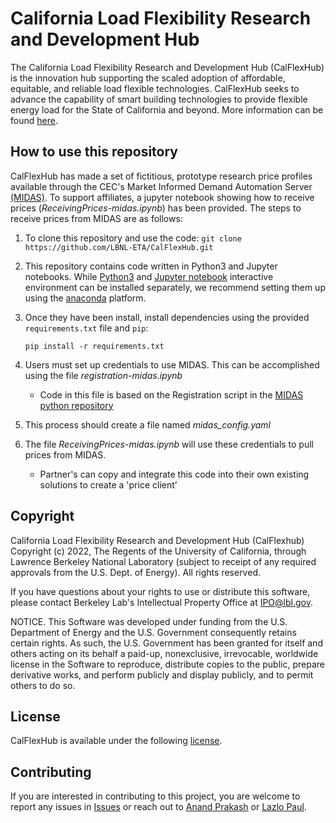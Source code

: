 # California Load Flexibility Research and Development Hub

The California Load Flexibility Research and Development Hub (CalFlexHub) is the innovation hub
supporting the scaled adoption of affordable, equitable, and reliable load flexible technologies. 
CalFlexHub seeks to advance the capability of smart building technologies to provide flexible 
energy load for the State of California and beyond. More information can be found 
[here](https://calflexhub.lbl.gov/).

## How to use this repository

CalFlexHub has made a set of fictitious, prototype research price profiles available
through the CEC's Market Informed Demand Automation Server [(MIDAS)](https://www.energy.ca.gov/proceedings/energy-commission-proceedings/load-management-rulemaking/market-informed-demand).
To support affiliates, a jupyter notebook showing how to receive prices (_ReceivingPrices-midas.ipynb_) has been provided.
The steps to receive prices from MIDAS are as follows:

1. To clone this repository and use the code:
  ``` git clone https://github.com/LBNL-ETA/CalFlexHub.git ```
2. This repository contains code written in Python3
  and Jupyter notebooks. While [Python3](https://www.python.org/downloads/)
  and [Jupyter notebook](https://jupyter.org/install) interactive environment
  can be installed separately, we recommend setting them up
  using the [anaconda](https://www.anaconda.com/download) platform. 
3. Once they have been install, install dependencies using the provided
  ``requirements.txt`` file and ``pip``:
  
      ``pip install -r requirements.txt``
  
4. Users must set up credentials to use MIDAS. This can be accomplished using the file _registration-midas.ipynb_ 
    - Code in this file is based on the Registration script in the [MIDAS python repository](https://github.com/morganmshep/MIDAS-Python-Repository/tree/main)
5. This process should create a file named _midas_config.yaml_
6. The file _ReceivingPrices-midas.ipynb_ will use these credentials to pull prices from MIDAS. 
    - Partner's can copy and integrate this code into their own existing solutions to create a 'price client'

## Copyright
California Load Flexibility Research and Development Hub (CalFlexhub)
Copyright (c) 2022, The Regents of the University of California,
through Lawrence Berkeley National Laboratory (subject to receipt of
any required approvals from the U.S. Dept. of Energy). All rights reserved.

If you have questions about your rights to use or distribute this software,
please contact Berkeley Lab's Intellectual Property Office at IPO@lbl.gov.

NOTICE.  This Software was developed under funding from the U.S. Department
of Energy and the U.S. Government consequently retains certain rights.  As
such, the U.S. Government has been granted for itself and others acting on
its behalf a paid-up, nonexclusive, irrevocable, worldwide license in the
Software to reproduce, distribute copies to the public, prepare derivative 
works, and perform publicly and display publicly, and to permit others to do so.

## License
CalFlexHub is available under the following [license](https://github.com/LBNL-ETA/CalFlexHub/blob/main/License.txt).

## Contributing

If you are interested in contributing to this project, you are welcome to
report any issues in [Issues](https://github.com/LBNL-ETA/CalFlexHub/issues) 
or reach out to [Anand Prakash](mailto:akprakash@lbl.gov) or 
[Lazlo Paul](mailto:LPaul@lbl.gov).
